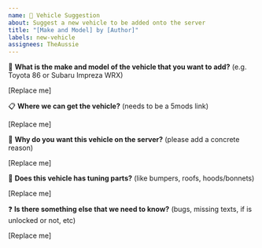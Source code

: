 ```yaml
---
name: 🚗 Vehicle Suggestion
about: Suggest a new vehicle to be added onto the server
title: "[Make and Model] by [Author]"
labels: new-vehicle
assignees: TheAussie
---
```


🚗 **What is the make and model of the vehicle that you want to add?** (e.g. Toyota 86 or Subaru Impreza WRX)

[Replace me]

📋 **Where we can get the vehicle?** (needs to be a 5mods link)

[Replace me]

🙋 **Why do you want this vehicle on the server?** (please add a concrete reason)

[Replace me]

🔧 **Does this vehicle has tuning parts?** (like bumpers, roofs, hoods/bonnets)

[Replace me]

❓ **Is there something else that we need to know?** (bugs, missing texts, if is unlocked or not, etc)

[Replace me]
